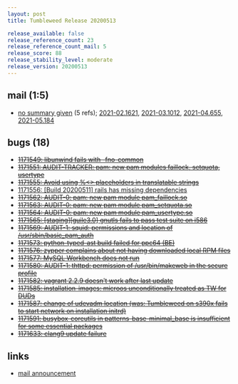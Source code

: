 ```yaml
---
layout: post
title: Tumbleweed Release 20200513

release_available: false
release_reference_count: 23
release_reference_count_mail: 5
release_score: 88
release_stability_level: moderate
release_version: 20200513
---
```


## mail (1:5)

- [no summary given](https://lists.opensuse.org/archives/list/factory@lists.opensuse.org/thread/3QOSJJ4QJXICG5ODCQOAPOQSQVFOKQ5X) (5 refs); [2021-02.1621](https://lists.opensuse.org/archives/list/factory@lists.opensuse.org/thread/3QOSJJ4QJXICG5ODCQOAPOQSQVFOKQ5X), [2021-03.1012](https://lists.opensuse.org/archives/list/factory@lists.opensuse.org/thread/3QOSJJ4QJXICG5ODCQOAPOQSQVFOKQ5X), [2021-04.655](https://lists.opensuse.org/archives/list/factory@lists.opensuse.org/thread/3QOSJJ4QJXICG5ODCQOAPOQSQVFOKQ5X), [2021-05.184](https://lists.opensuse.org/archives/list/factory@lists.opensuse.org/thread/3QOSJJ4QJXICG5ODCQOAPOQSQVFOKQ5X)

## bugs (18)

<!--more-->

- ~~[1171549: libunwind fails with -fno-common](https://bugzilla.opensuse.org/show_bug.cgi?id=1171549)~~
- ~~[1171551: AUDIT-TRACKER: pam: new pam modules faillock, setquota, usertype](https://bugzilla.opensuse.org/show_bug.cgi?id=1171551)~~
- ~~[1171555: Avoid using %<> placeholders in translatable strings](https://bugzilla.opensuse.org/show_bug.cgi?id=1171555)~~
- [1171556: \[Build 20200511\] rails has missing dependencies](https://bugzilla.opensuse.org/show_bug.cgi?id=1171556)
- ~~[1171562: AUDIT-0: pam: new pam module pam_faillock.so](https://bugzilla.opensuse.org/show_bug.cgi?id=1171562)~~
- ~~[1171563: AUDIT-0: pam: new pam module pam_setquota.so](https://bugzilla.opensuse.org/show_bug.cgi?id=1171563)~~
- ~~[1171564: AUDIT-0: pam: new pam module pam_usertype.so](https://bugzilla.opensuse.org/show_bug.cgi?id=1171564)~~
- ~~[1171565: \[staging\]\[guile3.0\] gnutls fails to pass test suite on i586](https://bugzilla.opensuse.org/show_bug.cgi?id=1171565)~~
- ~~[1171569: AUDIT-1: squid: permissions and location of /usr/sbin/basic_pam_auth](https://bugzilla.opensuse.org/show_bug.cgi?id=1171569)~~
- ~~[1171573: python-typed-ast build failed for ppc64 (BE)](https://bugzilla.opensuse.org/show_bug.cgi?id=1171573)~~
- ~~[1171576: zypper complains about not having downloaded local RPM files](https://bugzilla.opensuse.org/show_bug.cgi?id=1171576)~~
- ~~[1171577: MySQL Workbench does not run](https://bugzilla.opensuse.org/show_bug.cgi?id=1171577)~~
- ~~[1171580: AUDIT-1: thttpd: permission of /usr/bin/makeweb in the secure profile](https://bugzilla.opensuse.org/show_bug.cgi?id=1171580)~~
- ~~[1171582: vagrant 2.2.9 doesn't work after last update](https://bugzilla.opensuse.org/show_bug.cgi?id=1171582)~~
- ~~[1171585: installation-images: microos unconditionally treated as TW for DUDs](https://bugzilla.opensuse.org/show_bug.cgi?id=1171585)~~
- ~~[1171587: change of udevadm location (was: Tumbleweed on s390x fails to start network on installation initrd)](https://bugzilla.opensuse.org/show_bug.cgi?id=1171587)~~
- ~~[1171591: busybox-coreutils in patterns-base-minimal_base is insufficient for some essential packages](https://bugzilla.opensuse.org/show_bug.cgi?id=1171591)~~
- ~~[1171633: clang9 update failure](https://bugzilla.opensuse.org/show_bug.cgi?id=1171633)~~



## links

- [mail announcement](https://lists.opensuse.org/archives/list/factory@lists.opensuse.org/thread/3QOSJJ4QJXICG5ODCQOAPOQSQVFOKQ5X)
